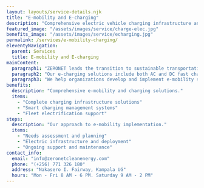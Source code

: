 ```yaml
---
layout: layouts/service-details.njk
title: "E-mobility and E-charging"
description: "Comprehensive electric vehicle charging infrastructure and mobility solutions."
featured_image: "/assets/images/service/charge-elec.jpg"
benefits_image: "/assets/images/service/echarging.jpg"
permalink: /services/e-mobility-charging/
eleventyNavigation:
  parent: Services
  title: E-mobility and E-charging
mainContent:
  paragraph1: "ZERONET leads the transition to sustainable transportation with comprehensive e-mobility and charging solutions. We design, install, and maintain electric vehicle charging infrastructure for businesses, municipalities, and residential communities, supporting the growth of clean transportation."
  paragraph2: "Our e-charging solutions include both AC and DC fast charging options, smart charging management systems, and integration with renewable energy sources. We provide end-to-end support from site assessment to installation and ongoing maintenance."
  paragraph3: "We help organizations develop and implement e-mobility strategies that reduce transportation costs and environmental impact. Our solutions include fleet electrification planning, charging infrastructure optimization, and integration with existing energy systems."
benefits:
  description: "Comprehensive e-mobility and charging solutions."
  items:
    - "Complete charging infrastructure solutions"
    - "Smart charging management systems"
    - "Fleet electrification support"
steps:
  description: "Our approach to e-mobility implementation."
  items:
    - "Needs assessment and planning"
    - "Electric infrastructure and deployment"
    - "Ongoing support and maintenance"
contact_info:
  email: "info@zeronetcleanenergy.com"
  phone: "(+256) 771 326 180"
  address: "Nakasero I. Fairway, Kampala UG"
  hours: "Mon - Fri 8 AM - 6 PM. Saturday 9 AM - 2 PM"
---
```

